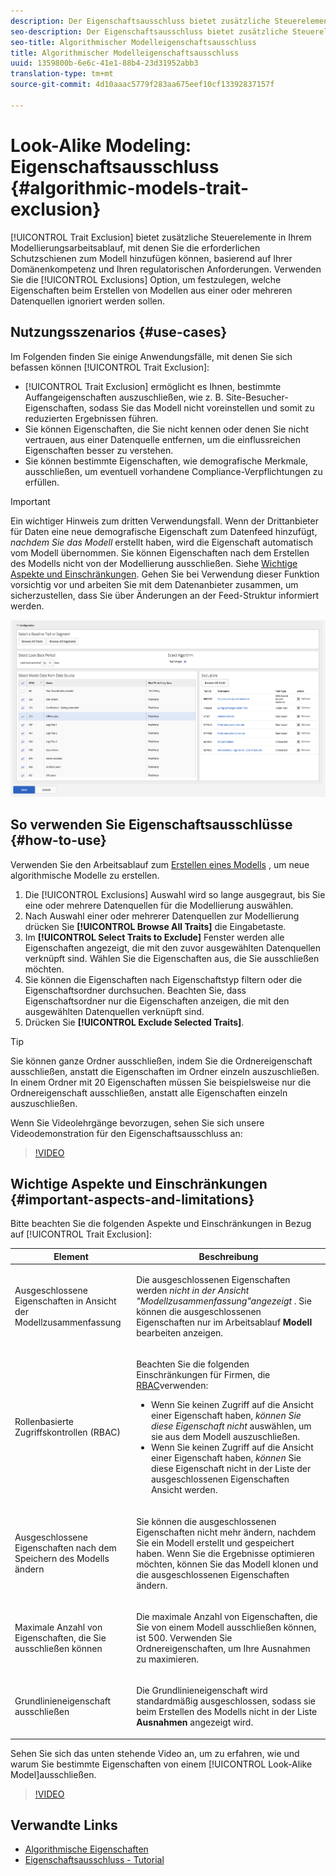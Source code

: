 ```yaml
---
description: Der Eigenschaftsausschluss bietet zusätzliche Steuerelemente in Ihrem Modellarbeitsablauf, mit denen Sie die erforderlichen Schutzleisten zum Modell hinzufügen können, basierend auf Ihrer Domänenkompetenz und Ihren regulatorischen Anforderungen. Verwenden Sie die Option "Ausnahmen", um festzulegen, welche Eigenschaften beim Erstellen von Modellen aus einer oder mehreren Datenquellen ignoriert werden sollen.
seo-description: Der Eigenschaftsausschluss bietet zusätzliche Steuerelemente in Ihrem Modellarbeitsablauf, mit denen Sie die erforderlichen Schutzleisten zum Modell hinzufügen können, basierend auf Ihrer Domänenkompetenz und Ihren regulatorischen Anforderungen. Verwenden Sie die Option "Ausnahmen", um festzulegen, welche Eigenschaften beim Erstellen von Modellen aus einer oder mehreren Datenquellen ignoriert werden sollen.
seo-title: Algorithmischer Modelleigenschaftsausschluss
title: Algorithmischer Modelleigenschaftsausschluss
uuid: 1359800b-6e6c-41e1-88b4-23d31952abb3
translation-type: tm+mt
source-git-commit: 4d10aaac5779f283aa675eef10cf13392837157f

---
```



# Look-Alike Modeling: Eigenschaftsausschluss {#algorithmic-models-trait-exclusion}

[!UICONTROL Trait Exclusion] bietet zusätzliche Steuerelemente in Ihrem Modellierungsarbeitsablauf, mit denen Sie die erforderlichen Schutzschienen zum Modell hinzufügen können, basierend auf Ihrer Domänenkompetenz und Ihren regulatorischen Anforderungen. Verwenden Sie die [!UICONTROL Exclusions] Option, um festzulegen, welche Eigenschaften beim Erstellen von Modellen aus einer oder mehreren Datenquellen ignoriert werden sollen.

## Nutzungsszenarios {#use-cases}

Im Folgenden finden Sie einige Anwendungsfälle, mit denen Sie sich befassen können [!UICONTROL Trait Exclusion]:

* [!UICONTROL Trait Exclusion] ermöglicht es Ihnen, bestimmte Auffangeigenschaften auszuschließen, wie z. B. Site-Besucher-Eigenschaften, sodass Sie das Modell nicht voreinstellen und somit zu reduzierten Ergebnissen führen.
* Sie können Eigenschaften, die Sie nicht kennen oder denen Sie nicht vertrauen, aus einer Datenquelle entfernen, um die einflussreichen Eigenschaften besser zu verstehen.
* Sie können bestimmte Eigenschaften, wie demografische Merkmale, ausschließen, um eventuell vorhandene Compliance-Verpflichtungen zu erfüllen.

>[!IMPORTANT]
>
>Ein wichtiger Hinweis zum dritten Verwendungsfall. Wenn der Drittanbieter für Daten eine neue demografische Eigenschaft zum Datenfeed hinzufügt, *nachdem Sie das Modell* erstellt haben, wird die Eigenschaft automatisch vom Modell übernommen. Sie können Eigenschaften nach dem Erstellen des Modells nicht von der Modellierung ausschließen. Siehe [Wichtige Aspekte und Einschränkungen](../../features/algorithmic-models/trait-exclusion-algo-models.md#important-aspects-and-limitations). Gehen Sie bei Verwendung dieser Funktion vorsichtig vor und arbeiten Sie mit dem Datenanbieter zusammen, um sicherzustellen, dass Sie über Änderungen an der Feed-Struktur informiert werden.

![](assets/lam_exclude_traits.png)

## So verwenden Sie Eigenschaftsausschlüsse {#how-to-use}

Verwenden Sie den Arbeitsablauf zum [Erstellen eines Modells](../../features/algorithmic-models/create-model.md#build-model) , um neue algorithmische Modelle zu erstellen.

1. Die [!UICONTROL Exclusions] Auswahl wird so lange ausgegraut, bis Sie eine oder mehrere Datenquellen für die Modellierung auswählen.
2. Nach Auswahl einer oder mehrerer Datenquellen zur Modellierung drücken Sie **[!UICONTROL Browse All Traits]** die Eingabetaste.
3. Im **[!UICONTROL Select Traits to Exclude]** Fenster werden alle Eigenschaften angezeigt, die mit den zuvor ausgewählten Datenquellen verknüpft sind. Wählen Sie die Eigenschaften aus, die Sie ausschließen möchten.
4. Sie können die Eigenschaften nach Eigenschaftstyp filtern oder die Eigenschaftsordner durchsuchen. Beachten Sie, dass Eigenschaftsordner nur die Eigenschaften anzeigen, die mit den ausgewählten Datenquellen verknüpft sind.
5. Drücken Sie **[!UICONTROL Exclude Selected Traits]**.

>[!TIP]
>
>Sie können ganze Ordner ausschließen, indem Sie die Ordnereigenschaft ausschließen, anstatt die Eigenschaften im Ordner einzeln auszuschließen. In einem Ordner mit 20 Eigenschaften müssen Sie beispielsweise nur die Ordnereigenschaft ausschließen, anstatt alle Eigenschaften einzeln auszuschließen.

Wenn Sie Videolehrgänge bevorzugen, sehen Sie sich unsere Videodemonstration für den Eigenschaftsausschluss an:

>[!VIDEO](https://video.tv.adobe.com/v/25569/?quality=12)

## Wichtige Aspekte und Einschränkungen {#important-aspects-and-limitations}

Bitte beachten Sie die folgenden Aspekte und Einschränkungen in Bezug auf [!UICONTROL Trait Exclusion]:

<table id="table_BA5C3545BC9E4717BD567B00C803AA53"> 
 <thead> 
  <tr> 
   <th colname="col1" class="entry"> Element </th> 
   <th colname="col2" class="entry"> Beschreibung </th>
  </tr> 
 </thead>
 <tbody> 
  <tr> 
   <td colname="col1"> <p>Ausgeschlossene Eigenschaften in Ansicht der Modellzusammenfassung </p> </td>
   <td colname="col2"> <p>Die ausgeschlossenen Eigenschaften werden <i>nicht in der Ansicht "Modellzusammenfassung"angezeigt</i> . Sie können die ausgeschlossenen Eigenschaften nur im Arbeitsablauf <b><span class="uicontrol"> Modell</span></b> bearbeiten anzeigen. </p> </td>
  </tr> 
  <tr> 
   <td colname="col1"> <p>Rollenbasierte Zugriffskontrollen (RBAC) </p> </td>
   <td colname="col2"> <p>Beachten Sie die folgenden Einschränkungen für Firmen, die <a href="../../features/administration/administration-overview.md#administration"> RBAC</a>verwenden: </p> <p>
     <ul id="ul_38A4056C235B428C822EA4A353893786"> 
      <li id="li_2624FB35581F4807B8530910D63FFDBF">Wenn Sie keinen Zugriff auf die Ansicht einer Eigenschaft haben, <i>können Sie diese Eigenschaft nicht</i> auswählen, um sie aus dem Modell auszuschließen. </li>
      <li id="li_3FD7A12AAAA8462EA84A760C05F20379">Wenn Sie keinen Zugriff auf die Ansicht einer Eigenschaft haben, <i>können</i> Sie diese Eigenschaft nicht in der Liste der ausgeschlossenen Eigenschaften Ansicht werden. </li>
     </ul> </p> </td>
  </tr> 
  <tr> 
   <td colname="col1"> <p>Ausgeschlossene Eigenschaften nach dem Speichern des Modells ändern </p> </td>
   <td colname="col2"> <p>Sie können die ausgeschlossenen Eigenschaften nicht mehr ändern, nachdem Sie ein Modell erstellt und gespeichert haben. Wenn Sie die Ergebnisse optimieren möchten, können Sie das Modell klonen und die ausgeschlossenen Eigenschaften ändern. </p> </td>
  </tr> 
  <tr> 
   <td colname="col1"> <p>Maximale Anzahl von Eigenschaften, die Sie ausschließen können </p> </td>
   <td colname="col2"> <p>Die maximale Anzahl von Eigenschaften, die Sie von einem Modell ausschließen können, ist 500. Verwenden Sie Ordnereigenschaften, um Ihre Ausnahmen zu maximieren. </p> </td>
  </tr> 
  <tr> 
   <td colname="col1"> <p>Grundlinieneigenschaft ausschließen </p> </td>
   <td colname="col2"> <p>Die Grundlinieneigenschaft wird standardmäßig ausgeschlossen, sodass sie beim Erstellen des Modells nicht in der Liste <b><span class="uicontrol"> Ausnahmen</span></b> angezeigt wird. </p> </td>
  </tr>
 </tbody>
</table>

Sehen Sie sich das unten stehende Video an, um zu erfahren, wie und warum Sie bestimmte Eigenschaften von einem [!UICONTROL Look-Alike Model]ausschließen.

>[!VIDEO](https://video.tv.adobe.com/v/25569/)

## Verwandte Links

* [Algorithmische Eigenschaften](/help/using/features/algorithmic-models/understanding-models.md)
* [Eigenschaftsausschluss - Tutorial](https://helpx.adobe.com/audience-manager/kt/using/excluding-traits-look-alike-model-feature-video-use.html)